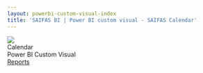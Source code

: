 ```yaml
---
layout: powerbi-custom-visual-index
title: 'SAIFAS BI | Power BI custom visual - SAIFAS Calendar'
---
```

<div class="details__card">
  <div class="details__card-image">
    <img src="/assets/images/content/saifas-bi-powerbi-custom-visuals/saifas-bi-pbi-cv-calendar-300px-300px.png">
  </div>
  <div class="details__card-text">
    <div class="details__card-title">
      Calendar
    </div>
    <div class="details__card-description">
      Power BI Custom Visual
    </div>
    <a class='btn' href='./reports/'>Reports</a>
  </div>
</div>
